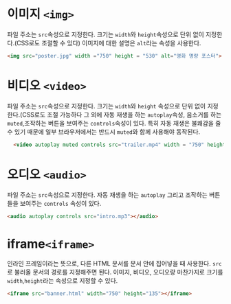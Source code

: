 # 이미지 `<img>`
파일 주소는 `src`속성으로 지정한다. 크기는 `width`와 `height`속성으로 단위 없이 지정한다.(CSS로도 조절할 수 있다) 이미지에 대한 설명은 `alt`라는 속성을 사용한다.
```html
<img src="poster.jpg" width ="750" height = "530" alt="영화 명량 포스터">
```

# 비디오 `<video>`
파일 주소는 `src`속성으로 지정한다. 크기는 `width`와 `height` 속성으로 단위 없이 지정한다.(CSS로도 조절 가능하다
그 외에 자동 재생을 하는 `autoplay`속성, 음소거를 하는 `muted`,조작하는 버튼을 보여주는 `controls`속성이 있다.
특히 자동 재생은 불쾌감을 줄 수 있기 때문에 일부 브라우저에서는 반드시 `muted`와 함께 사용해야 동작된다.
```html
  <video autoplay muted controls src="trailer.mp4" width = "750" height="530"></video>
```

# 오디오 `<audio>`
파일 주소는 `src`속성으로 지정한다. 자동 재생을 하는 `autoplay` 그리고 조작하는 버튼들을 보여주는 `controls` 속성이 있다.
```html
<audio autoplay controls src="intro.mp3"></audio>
```

# iframe`<iframe>`
인라인 프레임이라는 뜻으로, 다른 HTML 문서를 문서 안에 집어넣을 때 사용한다. `src`로 불러올 문서의 경로를 지정해주면 된다.
이미지, 비디오, 오디오랑 마찬가지로 크기를 `width`,`height`라는 속성으로 지정할 수 있다.
```html
<iframe src="banner.html" width="750" height="135"></iframe>
```

